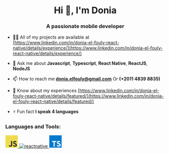 <h1 align="center">Hi 👋, I'm Donia</h1>
<h3 align="center">A passionate mobile developer</h3>

- 👨‍💻 All of my projects are available at [https://www.linkedin.com/in/donia-el-fouly-react-native/details/experience/](https://www.linkedin.com/in/donia-el-fouly-react-native/details/experience/)

- 💬 Ask me about **Javascript**, **Typescript**, **React Native**, **ReactJS**, **NodeJS**

- 📫 How to reach me **donia.elfouly@gmail.com** Or **(+2011 4839 8835)**

- 📄 Know about my experiences [https://www.linkedin.com/in/donia-el-fouly-react-native/details/featured/](https://www.linkedin.com/in/donia-el-fouly-react-native/details/featured/)

- ⚡ Fun fact **I speak 4 languages**


<p align="left">
</p>

<h3 align="left">Languages and Tools:</h3>
<p align="left"> <a href="https://developer.mozilla.org/en-US/docs/Web/JavaScript" target="_blank" rel="noreferrer"> <img src="https://raw.githubusercontent.com/devicons/devicon/master/icons/javascript/javascript-original.svg" alt="javascript" width="40" height="40"/> </a> <a href="https://reactnative.dev/" target="_blank" rel="noreferrer"> <img src="https://reactnative.dev/img/header_logo.svg" alt="reactnative" width="40" height="40"/> </a> <a href="https://www.typescriptlang.org/" target="_blank" rel="noreferrer"> <img src="https://raw.githubusercontent.com/devicons/devicon/master/icons/typescript/typescript-original.svg" alt="typescript" width="40" height="40"/> </a> </p>
